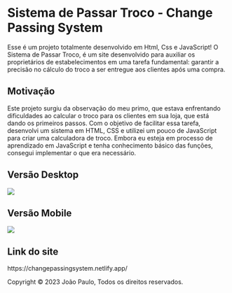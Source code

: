 # Sistema de Passar Troco - Change Passing System
 <p>Esse é um projeto totalmente desenvolvido em Html, Css e JavaScript!
O Sistema de Passar Troco, é um site desenvolvido para auxiliar os proprietários de estabelecimentos em uma tarefa fundamental: garantir a precisão no cálculo do troco a ser entregue aos clientes após uma compra.
</p>

<h2> Motivação</h2>
<p> 
Este projeto surgiu da observação do meu primo, que estava enfrentando dificuldades ao calcular o troco para os clientes em sua loja, que está dando os primeiros passos. Com o objetivo de facilitar essa tarefa, desenvolvi um sistema em HTML, CSS e utilizei um pouco de JavaScript para criar uma calculadora de troco. Embora eu esteja em processo de aprendizado em JavaScript e tenha conhecimento básico das funções, consegui implementar o que era necessário.
</p>

<h2> Versão Desktop </h2>
<img src=https://cdn.discordapp.com/attachments/1060190806000017511/1156738260966572042/image.png?ex=65160ff4&is=6514be74&hm=33c7ccf2e469362a825a53e8a2c5263febaf0d8d74a55bfc09d4e26ee58f9eea&>

<h2> Versão Mobile </h2>
<img src=https://cdn.discordapp.com/attachments/1060190806000017511/1156740198869254144/Captura_de_tela_2023-09-27_205214.png?ex=651611c2&is=6514c042&hm=35758f68b768e9ac0b34bf764cb954b83ae6fc26c7eb230167ea7d881c1c412c&>


<h2> Link do site </h2>
https://changepassingsystem.netlify.app/

<p> Copyright © 2023 João Paulo, Todos os direitos reservados. </p>
